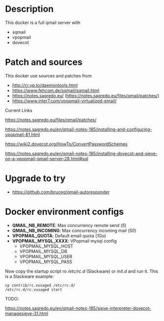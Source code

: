 # Description

This docker is a full qmail server with

- sqmail
- vpopmail
- dovecot



# Patch and sources

This docker use sources and patches from

- http://cr.yp.to/daemontools.html
- https://www.fehcom.de/sqmail/sqmail.html
- https://notes.sagredo.eu/ (https://notes.sagredo.eu/files/qmail/patches/)
- https://www.inter7.com/vpopmail-virtualized-email/



Current Links

https://notes.sagredo.eu/files/qmail/patches/

https://notes.sagredo.eu/en/qmail-notes-185/installing-and-configuring-vpopmail-81.html

https://wiki2.dovecot.org/HowTo/ConvertPasswordSchemes

https://notes.sagredo.eu/en/qmail-notes-185/installing-dovecot-and-sieve-on-a-vpopmail-qmail-server-28.html#sql



# Upgrade to try

- https://github.com/bruceg/qmail-autoresponder



# Docker environment config**s**

- **QMAIL_NB_REMOTE**: Max concurrency remote send (*5*)
- **QMAIL_NB_INCOMING**: Max concurrency incoming mail (*50*)
- **VPOPMAIL_QUOTA**: Default email quota (*1Go*)
- **VPOPMAIL_MYSQL_XXXX**: VPopmail mysql config
  - VPOPMAIL_MYSQL_HOST
  - VPOPMAIL_MYSQL_DB
  - VPOPMAIL_MYSQL_USER
  - VPOPMAIL_MYSQL_PASS







Now copy the startup script ro */etc/rc.d* (Slackware) or *init.d* and run it. This is a Slackware example:

```
cp contrib/rc.vusaged /etc/rc.d/
/etc/rc.d/rc.vusaged start
```



TODO:

https://notes.sagredo.eu/en/qmail-notes-185/sieve-interpreter-dovecot-managesieve-31.html
